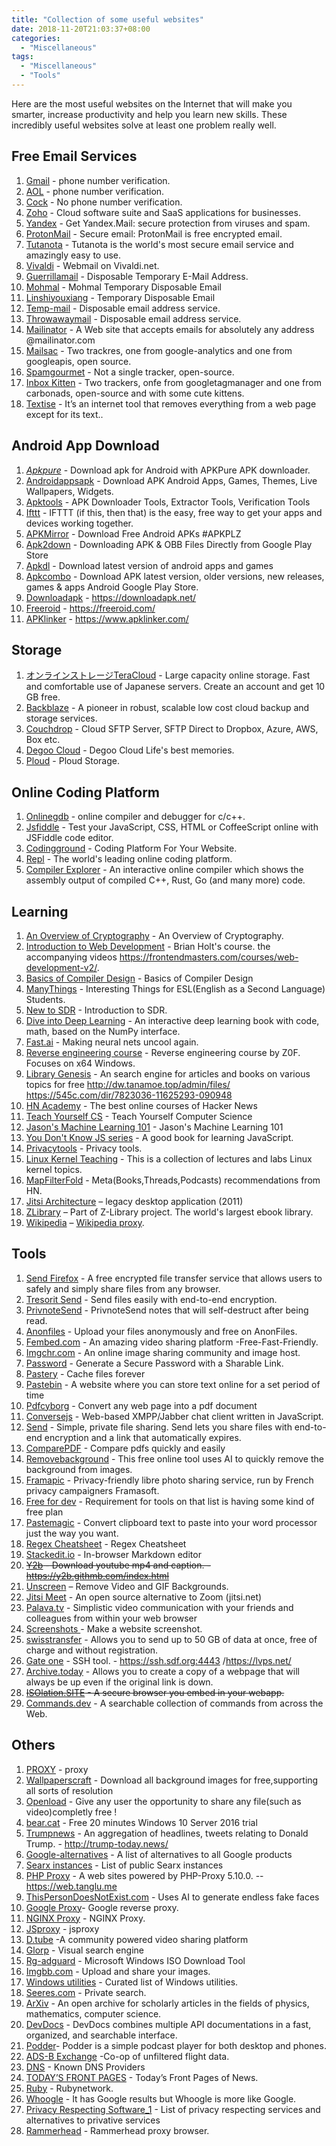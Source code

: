 ```yaml
---
title: "Collection of some useful websites"
date: 2018-11-20T21:03:37+08:00
categories:
  - "Miscellaneous"
tags:
  - "Miscellaneous"
  - "Tools"
---
```


Here are the most useful websites on the Internet that will make you smarter, increase productivity and help you learn new skills. These incredibly useful websites solve at least one problem really well. 

<!--more-->

## Free Email Services

1. [Gmail](https://accounts.google.com/SignUp?hl=ja) - phone number verification.
2. [AOL](https://login.aol.com/) - phone number verification.
3. [Cock](https://cock.li/) - No phone number verification.
4. [Zoho](https://www.zoho.com/) - Cloud software suite and SaaS applications for businesses.
5. [Yandex](https://www.yandex.com/) - Get Yandex.Mail: secure protection from viruses and spam.
6. [ProtonMail](https:/www.protonmail.com/) - Secure email: ProtonMail is free encrypted email.
7. [Tutanota](https://tutanota.com/) - Tutanota is the world's most secure email service and amazingly easy to use.
8. [Vivaldi](https://vivaldi.net/) - Webmail on Vivaldi.net.
9. [Guerrillamail](https://www.guerrillamail.com/zh/) - Disposable Temporary E-Mail Address.
10. [Mohmal](https://www.mohmal.com/zh) - Mohmal Temporary Disposable Email
11. [Linshiyouxiang](http://www.linshiyouxiang.net/) - Temporary Disposable Email
12. [Temp-mail](https://temp-mail.org/) - Disposable email address service.
13. [Throwawaymail](https://www.throwawaymail.com) -  Disposable email address service.
14. [Mailinator](https://www.mailinator.com) -  A Web site that accepts emails for absolutely any address @mailinator.com
15. [Mailsac](https://mailsac.com/) - Two trackres, one from google-analytics and one from googleapis, open source.
16. [Spamgourmet](https://www.spamgourmet.com/index.pl) - Not a single tracker, open-source. 
17. [Inbox Kitten](https://inboxkitten.com/) - Two trackers, onfe from googletagmanager and one from carbonads, open-source and with some cute kittens. 
18. [Textise](https://www.textise.net/) - It’s an internet tool that removes everything from a web page except for its text.. 




## Android App Download

1. [*Apkpure*](https://proxy.justyy.com/-----https://apkpure.com/cn/) - Download apk for Android with APKPure APK downloader. 
2. [Androidappsapk](https://androidappsapk.co/) - Download APK Android Apps, Games, Themes, Live Wallpapers, Widgets.
3. [Apktools](https://apk.tools/) - APK Downloader Tools, Extractor Tools, Verification Tools
4. [Ifttt](https://ifttt.com/) - IFTTT (if this, then that) is the easy, free way to get your apps and devices working together. 
5. [APKMirror](https://52proxy.xyz/index.php?q=https%3A%2F%2Fwww.apkmirror.com%2F) - Download Free Android APKs #APKPLZ
6. [Apk2down](https://apk2down.com/apk-downloader/) - Downloading APK & OBB Files Directly from Google Play Store
7. [Apkdl](https://apkdl.in/) - Download latest version of android apps and games
8. [Apkcombo](https://apkcombo.com) - Download APK latest version, older versions, new releases, games & apps Android Google Play Store.
9. [Downloadapk](https://downloadapk.net/) - https://downloadapk.net/
10. [Freeroid](https://freeroid.com/) - https://freeroid.com/
11. [APKlinker](https://www.apklinker.com/) - https://www.apklinker.com/

## Storage
1. [オンラインストレージTeraCloud](https://yura.teracloud.jp/dav/) - Large capacity online storage. Fast and comfortable use of Japanese servers. Create an account and get 10 GB free.
2. [Backblaze](https://www.backblaze.com/) -  A pioneer in robust, scalable low cost cloud backup and storage services.
3. [Couchdrop](https://couchdrop.io) - Cloud SFTP Server, SFTP Direct to Dropbox, Azure, AWS, Box etc.
4. [Degoo Cloud](https://app.degoo.com/login) - Degoo Cloud Life's best memories.
5. [Ploud](https://www.ploud.fr/) - Ploud Storage.

## Online Coding Platform
1. [Onlinegdb](https://www.onlinegdb.com/) - online compiler and debugger for c/c++.
2. [Jsfiddle](https://jsfiddle.net/) - Test your JavaScript, CSS, HTML or CoffeeScript online with JSFiddle code editor.
3. [Codingground](https://www.tutorialspoint.com/codingground.htm) - Coding Platform For Your Website.
4. [Repl](https://repl.it/repls) - The world's leading online coding platform.
5. [Compiler Explorer](https://godbolt.org/) - An interactive online compiler which shows the assembly output of compiled C++, Rust, Go (and many more) code.


## Learning
1. [An Overview of Cryptography](https://www.garykessler.net/library/crypto.html) -  An Overview of Cryptography.
2. [Introduction to Web Development](https://btholt.github.io/intro-to-web-dev-v2/) - Brian Holt's course. the accompanying videos https://frontendmasters.com/courses/web-development-v2/.
3. [Basics of Compiler Design](http://hjemmesider.diku.dk/~torbenm/Basics/basics_lulu2.pdf) - Basics of Compiler Design
4. [ManyThings](http://www.manythings.org/) - Interesting Things for ESL(English as a Second Language) Students.
5. [New to SDR](https://luaradio.io/new-to-sdr.html) - Introduction to SDR.
6. [Dive into Deep Learning](https://d2l.ai/) - An interactive deep learning book with code, math, based on the NumPy interface.
7. [Fast.ai](https://www.fast.ai/) - Making neural nets uncool again.
8. [Reverse engineering course](https://github.com/0xZ0F/Z0FCourse_ReverseEngineering) - Reverse engineering course by Z0F. Focuses on x64 Windows.
9. [Library Genesis](http://gen.lib.rus.ec/) - An search engine for articles and books on various topics for free http://dw.tanamoe.top/admin/files/ https://545c.com/dir/7823036-11625293-090948
10. [HN Academy](https://yahnd.com/academy/) - The best online courses of Hacker News
11. [Teach Yourself CS](https://teachyourselfcs.com/) - Teach Yourself Computer Science
12. [Jason's Machine Learning 101](https://docs.google.com/presentation/d/1kSuQyW5DTnkVaZEjGYCkfOxvzCqGEFzWBy4e9Uedd9k/edit#slide=id.g1e301fae90_1_576
) - Jason's Machine Learning 101
13. [You Don't Know JS series](https://github.com/getify/You-Dont-Know-JS) - A good book for learning JavaScript.
14. [Privacytools](https://forum.privacytools.io/) - Privacy tools.
15. [Linux Kernel Teaching](https://linux-kernel-labs.github.io/refs/heads/master/index.html) - This is a collection of lectures and labs Linux kernel topics.
16. [MapFilterFold](https://mapfilterfold.com/) - Meta(Books,Threads,Podcasts) recommendations from HN.
17. [Jitsi Architecture](https://www.aosabook.org/en/jitsi.html) – legacy desktop application (2011)
18. [ZLibrary](https://b-ok.cc/) – Part of Z-Library project. The world's largest ebook library.
19. [Wikipedia](https://www.wikipedia.iwiki.eu.org/) – [Wikipedia proxy](https://wikiless.alefvanoon.xyz/). 

## Tools
1. [Send Firefox](https://send.firefox.com/) - A free encrypted file transfer service that allows users to safely and simply share files from any browser. 
2. [Tresorit Send](https://send.tresorit.com/) - Send files easily with end-to-end encryption.
3. [PrivnoteSend](https://privnote.com/) - PrivnoteSend notes that will self-destruct after being read.
4. [Anonfiles](https://anonfiles.com/) - Upload your files anonymously and free on AnonFiles.
5. [Fembed.com](https://www.fembed.net/) - An amazing video sharing platform -Free-Fast-Friendly.
6. [Imgchr.com](https://imgchr.com/) - An online image sharing community and image host.
7. [Password](https://password.devro.club/) - Generate a Secure Password with a Sharable Link.
8. [Pastery](https://www.pastery.net/) - Cache files forever
9. [Pastebin](https://paste.ubuntu.com/) - A website where you can store text online for a set period of time
10. [Pdfcyborg](https://pdfcyborg.com/) - Convert any web page into a pdf document
11. [Conversejs](https://conversejs.org/fullscreen.html) - Web-based XMPP/Jabber chat client written in JavaScript.
12. [Send](https://send.silkky.cloud/) - Simple, private file sharing. Send lets you share files with end-to-end encryption and a link that automatically expires.
13. [ComparePDF](https://www.parepdf.com/) - Compare pdfs quickly and easily
14. [Removebackground](https://www.remove.bg/) - This free online tool uses AI to quickly remove the background from images. 
15. [Framapic](https://framapic.org/) - Privacy-friendly libre photo sharing service, run by French privacy campaigners Framasoft.
16. [Free for dev](https://github.com/ripienaar/free-for-dev) - Requirement for tools on that list is having some kind of free plan
17. [Pastemagic](https://pastemagic.com/) - Convert clipboard text to paste into your word processor just the way you want.
18. [Regex Cheatsheet](https://ihateregex.io/) - Regex Cheatsheet
19. [Stackedit.io](https://stackedit.io/app#) -  In-browser Markdown editor
20. ~~[Y2b](https://y2b.treant.me/) - Download youtube mp4 and caption. - https://y2b.githmb.com/index.html~~
21. [Unscreen](https://www.unscreen.com/) – Remove Video and GIF Backgrounds.
22. [Jitsi Meet](https://meet.jitsi.net/) - An open source alternative to Zoom (jitsi.net)
23. [Palava.tv](https://palava.tv) - Simplistic video communication with your friends and colleagues from within your web browser
24. [Screenshots ](https://screenshot.simplecto.com/) - Make a website screenshot. 
25. [swisstransfer](https://www.swisstransfer.com/) - Allows you to send up to 50 GB of data at once, free of charge and without registration. 
26. [Gate one](http://ssh.8wf.net:61670/) - SSH tool. - https://ssh.sdf.org:4443 /https://lvps.net/
27. [Archive.today](https://archive.vn/) -  Allows you to create a copy of a webpage that will always be up even if the original link is down.
28. ~~[ISOlation.SITE](https://isolation.site/) -  A secure browser you embed in your webapp.~~
29. [Commands.dev](https://www.commands.dev/) - A searchable collection of commands from across the Web.

## Others
1. [PROXY](https://web.东方人.com) - proxy
2. [Wallpaperscraft](https://wallpaperscraft.com) - Download all background images for free,supporting all sorts of resolution 
3. [Openload](https://openload.co) - Give any user the opportunity to share any file(such as video)completly free !
4. [bear.cat](https://bear.cat/) -  Free 20 minutes Windows 10 Server 2016 trial
5. [Trumpnews](http://www.trump-news.today) - An aggregation of headlines, tweets relating to Donald Trump. - http://trump-today.news/
6. [Google-alternatives](https://restoreprivacy.com/google-alternatives/) - A list of alternatives to all Google products
7. [Searx instances](https://github.com/asciimoo/searx/wiki/Searx-instances) - List of public Searx instances
8. [PHP Proxy](https://free.carrade.eu/) - A web sites powered by PHP-Proxy 5.10.0.  --https://web.tanglu.me
9. [ThisPersonDoesNotExist.com](https://www.thispersondoesnotexist.com/) -  Uses AI to generate endless fake faces
10. [Google Proxy](https://cloudflareworkers.com/#12a9195720fe4ed660949efdbd9c0219:https://www.google.com)- Google reverse proxy. 
11. [NGINX Proxy](https://womginx.arph.org) - NGINX Proxy.
12. [JSproxy](https://proxy.itprosec.com/) - jsproxy
13. [D.tube](https://d.tube/) -A community powered video sharing platform 
14. [Glorp](https://glorp.co/) - Visual search engine
15. [Rg-adguard](https://tb.rg-adguard.net/public.php) - Microsoft Windows ISO Download Tool 
16. [Imgbb.com](https://imgbb.com/) - Upload and share your images.
17. [Windows utilities](https://orga.cat/posts/windows-utilities) - Curated list of Windows utilities.
18. [Seeres.com](https://seeres.com/) -  Private search.
19. [ArXiv](https://arxiv.org/) - An open archive for scholarly articles in the fields of physics, mathematics, computer science.
20. [DevDocs](https://devdocs.io/) - DevDocs combines multiple API documentations in a fast, organized, and searchable interface.
21. [Podder](https://podder.app)- Podder is a simple podcast player for both desktop and phones.
22. [ADS-B Exchange](https://tar1090.adsbexchange.com/?icao=7814fc) -Co-op of unfiltered flight data.
23. [DNS](https://kb.adguard.com/en/general/dns-providers) - Known DNS Providers
24. [TODAY’S FRONT PAGES](https://www.newseum.org/todaysfrontpages/) - Today’s Front Pages of News.
25. [Ruby](https://ruby.rubynetwork.tech/) - Rubynetwork.
26. [Whoogle](https://whoogle.sdf.org/) - It has Google results but Whoogle is more like Google.
27. [Privacy Respecting Software_1](https://github.com/Lissy93/personal-security-checklist/blob/master/5_Privacy_Respecting_Software.md) - List of privacy respecting services and alternatives to privative services
28. [Rammerhead](https://frclan.montessorigiaocu.com) - Rammerhead proxy browser.
